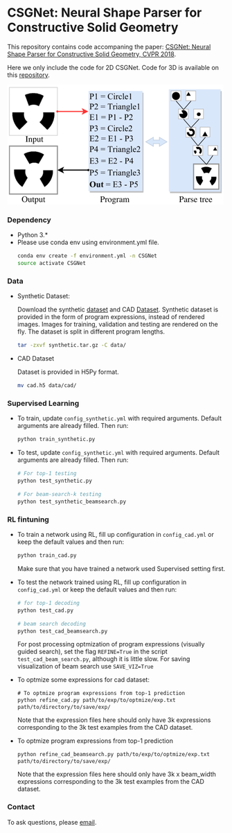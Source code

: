 # CSGNet: Neural Shape Parser for Constructive Solid Geometry
This repository contains code accompaning the paper: [CSGNet: Neural Shape Parser for Constructive Solid Geometry, CVPR 2018](https://arxiv.org/abs/1712.08290).

Here we only include the code for 2D CSGNet. Code for 3D is available on this [repository](https://github.com/Hippogriff/3DCSGNet).

![](docs/image.png)
### Dependency
- Python 3.*
- Please use conda env using environment.yml file.
  ```bash
  conda env create -f environment.yml -n CSGNet
  source activate CSGNet
  ```

### Data
- Synthetic Dataset:

    Download the synthetic [dataset](https://www.dropbox.com/s/ud3oe7twjc8l4x3/synthetic.tar.gz?dl=0) and CAD [Dataset](https://www.dropbox.com/s/d6vm7diqfp65kyi/cad.h5?dl=0). Synthetic dataset is provided in the form of program expressions, instead of rendered images. Images for training, validation and testing are rendered on the fly. The dataset is split in different program lengths.
    ```bash
    tar -zxvf synthetic.tar.gz -C data/
    ```

- CAD Dataset

    Dataset is provided in H5Py format.
    ```bash
    mv cad.h5 data/cad/
    ```

### Supervised Learning
- To train, update `config_synthetic.yml` with required arguments. Default arguments are already filled. Then run:
    ```python
    python train_synthetic.py
    ```

- To test, update `config_synthetic.yml` with required arguments. Default arguments are already filled. Then run:
    ```python
    # For top-1 testing
    python test_synthetic.py
    ```
    ```python
    # For beam-search-k testing
    python test_synthetic_beamsearch.py
    ```

### RL fintuning
- To train a network using RL, fill up configuration in `config_cad.yml` or keep the default values and then run:
    ```python
    python train_cad.py
    ```
    Make sure that you have trained a network used Supervised setting first.

- To test the network trained using RL, fill up configuration in `config_cad.yml` or keep the default values and then run:
  ```python
  # for top-1 decoding
  python test_cad.py
  ```
  ```python
  # beam search decoding
  python test_cad_beamsearch.py
  ```
  For post processing optmization of program expressions (visually guided search), set the flag `REFINE=True` in the script `test_cad_beam_search.py`, although it is little slow. For saving visualization of beam search use `SAVE_VIZ=True`

- To optmize some expressions for cad dataset:
  ```
  # To optmize program expressions from top-1 prediction
  python refine_cad.py path/to/exp/to/optmize/exp.txt  path/to/directory/to/save/exp/
  ```
  Note that the expression files here should only have 3k expressions corresponding to the 3k test examples from the CAD dataset.

- To optmize program expressions from top-1 prediction
  ```
  python refine_cad_beamsearch.py path/to/exp/to/optmize/exp.txt  path/to/directory/to/save/exp/
  ```
  Note that the expression files here should only have 3k x beam_width expressions corresponding to the 3k test examples from the CAD dataset.


### Contact
To ask questions, please [email](mailto:gopalsharma@cs.umass.edu).
